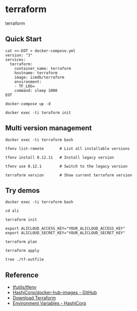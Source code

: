 # terraform

terraform 

## Quick Start

```
cat <<-EOT > docker-compose.yml
version: "3"
services:
  terraform:
    container_name: terraform
    hostname: terraform
    image: icmdb/terraform
    environment:
    - TF_LOG=
    command: sleep 1000
EOT

docker-compose up -d

docker exec -ti teraform init
```

## Multi version management

```
docker exec -ti terraform bash

tfenv list-remote       # List all installable versions

tfenv install 0.12.11   # Install legacy version

tfenv use 0.12.1        # Switch to the legacy version

terraform version       # Show current terraform version
```

## Try demos

```
docker exec -ti terraform bash

cd ali 

terraform init

export ALICLOUD_ACCESS_KEY="YOUR_ALICLOUD_ACCESS_KEY"
export ALICLOUD_SECRET_KEY="YOUR_ALICLOUD_SECRET_KEY"

terraform plan

terraform apply

tree ./tf-outfile
```

## Reference

* [tfutils/tfenv](https://github.com/tfutils/tfenv)
* [HashiCorp/docker-hub-images - GitHub](https://github.com/hashicorp/docker-hub-images)
* [Download Terraform](https://www.terraform.io/downloads.html)
* [Environment Variables - HashiCorp](https://www.terraform.io/docs/commands/environment-variables.html)

